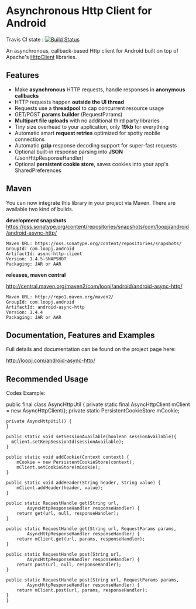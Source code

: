 Asynchronous Http Client for Android
====================================

Travis CI state : [![Build Status](https://travis-ci.org/loopj/android-async-http.png?branch=master)](https://travis-ci.org/loopj/android-async-http)

An asynchronous, callback-based Http client for Android built on top of Apache's [HttpClient](http://hc.apache.org/httpcomponents-client-ga/) libraries.


Features
--------
- Make **asynchronous** HTTP requests, handle responses in **anonymous callbacks**
- HTTP requests happen **outside the UI thread**
- Requests use a **threadpool** to cap concurrent resource usage
- GET/POST **params builder** (RequestParams)
- **Multipart file uploads** with no additional third party libraries
- Tiny size overhead to your application, only **19kb** for everything
- Automatic smart **request retries** optimized for spotty mobile connections
- Automatic **gzip** response decoding support for super-fast requests
- Optional built-in response parsing into **JSON** (JsonHttpResponseHandler)
- Optional **persistent cookie store**, saves cookies into your app's SharedPreferences

Maven
-----
You can now integrate this library in your project via Maven. There are available two kind of builds.

**development snapshots**
https://oss.sonatype.org/content/repositories/snapshots/com/loopj/android/android-async-http/
```
Maven URL: https://oss.sonatype.org/content/repositories/snapshots/
GroupId: com.loopj.android
ArtifactId: async-http-client
Version: 1.4.5-SNAPSHOT
Packaging: JAR or AAR
```

**releases, maven central**

http://central.maven.org/maven2/com/loopj/android/android-async-http/
```
Maven URL: http://repo1.maven.org/maven2/
GroupId: com.loopj.android
ArtifactId: android-async-http
Version: 1.4.4
Packaging: JAR or AAR
```

Documentation, Features and Examples
------------------------------------
Full details and documentation can be found on the project page here:

http://loopj.com/android-async-http/

Recommended Usage
------------------------------------
Codes Example:

public final class AsyncHttpUtil {
private static final AsyncHttpClient mClient = new AsyncHttpClient();
	private static PersistentCookieStore mCookie;

	private AsyncHttpUtil() {
	}
	
	public static void setSessionAvailable(boolean sessionAvailable){
	  mClient.setKeepSessionId(sessionAvailable);
	}

	public static void addCookie(Context context) {
		mCookie = new PersistentCookieStore(context);
		mClient.setCookieStore(mCookie);
	}

	public static void addHeader(String header, String value) {
		mClient.addHeader(header, value);
	}

	public static RequestHandle get(String url,
			AsyncHttpResponseHandler responseHandler) {
		return get(url, null, responseHandler);
	}

	public static RequestHandle get(String url, RequestParams params,
			AsyncHttpResponseHandler responseHandler) {
		return mClient.get(url, params, responseHandler);
	}

	public static RequestHandle post(String url,
			AsyncHttpResponseHandler responseHandler) {
		return post(url, null, responseHandler);
	}

	public static RequestHandle post(String url, RequestParams params,
			AsyncHttpResponseHandler responseHandler) {
		return mClient.post(url, params, responseHandler);
	}
	}
